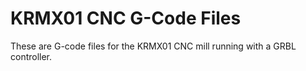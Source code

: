 KRMX01 CNC G-Code Files
=======================

These are G-code files for the KRMX01 CNC mill running with a GRBL controller.
